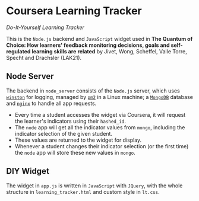 # Coursera Learning Tracker 
*Do-It-Yourself Learning Tracker*

This is the `Node.js` backend and `JavaScript` widget used in 
**The Quantum of Choice: How learners' feedback monitoring decisions, goals and self-regulated learning skills are related** 
by Jivet, Wong, Scheffel, Valle Torre, Specht and Drachsler (LAK21).

## Node Server
The backend in `node_server` consists of the `Node.js` server, which uses [`winston`](https://github.com/winstonjs/winston) for logging, managed by [`pm2`](https://github.com/Unitech/pm2) in a Linux machine; a [`MongoDB`](https://www.mongodb.com/) database and [`nginx`](https://docs.nginx.com/nginx/admin-guide/installing-nginx/installing-nginx-open-source/) to handle all app requests.  
- Every time a student accesses the widget via Coursera, it will request the learner's indicators using their `hashed_id`. 
- The `node` app will get all the indicator values from `mongo`, including the indicator selection of the given student.
- These values are returned to the widget for display.
- Whenever a student changes their indicator selection (or the first time) the `node` app will store these new values in `mongo`.

## DIY Widget
The widget in `app.js` is written in `JavaScript` with `JQuery`, with the whole structure in `learning_tracker.html` and custom style in `lt.css`.
